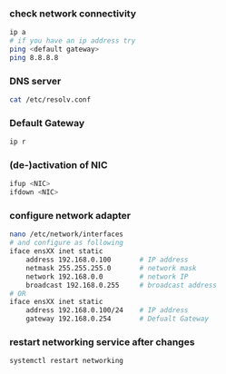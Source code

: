 ### check network connectivity
```bash
ip a
# if you have an ip address try 
ping <default gateway> 
ping 8.8.8.8
```
### DNS server
```bash
cat /etc/resolv.conf
```
### Default Gateway
```bash
ip r
```
### (de-)activation of NIC
```bash
ifup <NIC>
ifdown <NIC>
```
### configure network adapter
```bash
nano /etc/network/interfaces
# and configure as following
iface ensXX inet static
    address 192.168.0.100       # IP address
    netmask 255.255.255.0       # network mask
    network 192.168.0.0         # network IP
    broadcast 192.168.0.255     # broadcast address
# OR
iface ensXX inet static
    address 192.168.0.100/24    # IP address
    gateway 192.168.0.254       # Defualt Gateway
```

### restart networking service after changes
```bash
systemctl restart networking
```
